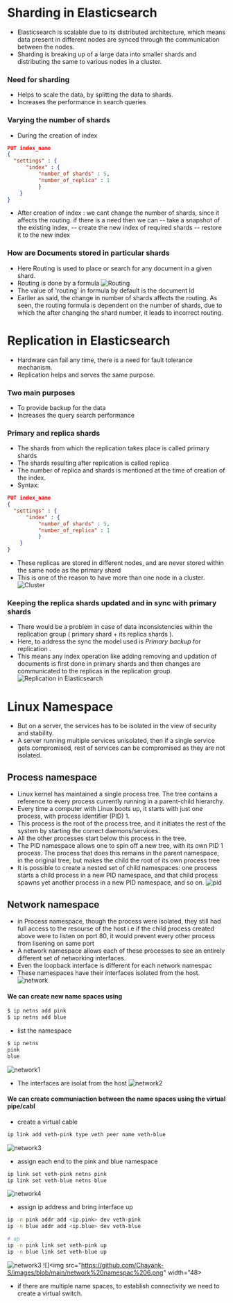 # Sharding in Elasticsearch 
- Elasticsearch is scalable due to its distributed architecture, which means data present in different nodes are synced through the communication between the nodes. 
- Sharding is breaking up of a large data into smaller shards and distributing the same to various nodes in a cluster.
### Need for sharding 
- Helps to  scale the data, by splitting the data to shards.
- Increases the performance in search queries
### Varying the number of shards
- During the creation of index   
```json
PUT index_name
{
  "settings" : {
	  "index" : {
		  "number_of shards" : 5,
		  "number_of_replica" : 1
		  }
	}
}
```
- After creation of index : we cant change the number of shards, since it affects the routing. if there is a need then we can 
-- take a snapshot of the existing index, 
-- create the new index of required shards
-- restore it to the new index

### How are Documents stored in particular shards
- Here Routing is used to place or search for any document in a given shard.
- Routing is done by a formula
![Routing]( https://codingexplained.com/wp-content/uploads/Routing-1024x863.png )
- The value of 'routing' in formula by default is the document Id
- Earlier as said, the change in number of shards affects the routing. As seen, the routing formula is dependent on the number of shards, due to which the after changing the shard number, it leads to incorrect routing.            
# Replication in Elasticsearch

- Hardware can fail any time, there is a need for fault tolerance mechanism.
-  Replication helps and serves the same purpose. 

### Two main purposes
- To provide backup for the data
- Increases the query search performance 
### Primary and replica shards
- The shards from which the replication takes place is called primary shards
- The shards resulting after replication is called replica
- The number of replica and shards is mentioned at the time of creation of the index.
- Syntax:
```json
PUT index_name
{
  "settings" : {
	  "index" : {
		  "number_of shards" : 5,
		  "number_of_replica" : 1
		  }
	}
}
```
   - These replicas are stored in different nodes, and are never stored within the same node as the primary shard
   - This is one of the reason  to have more than one node in a cluster. 
![Cluster]( https://www.elastic.co/guide/en/elasticsearch/guide/master/images/elas_0401.png )
   ### Keeping the replica shards updated and in sync with primary shards
   - There would be a problem in case of data inconsistencies within the replication group ( primary shard + its replica shards  ).
   - Here, to address the sync the model used is *Primary backup* for replication .
   - This means any index operation like adding removing and updation of documents is first done in primary shards and then changes are communicated to the replicas in the replication group.
   ![ Replication in Elasticsearch ]( https://codingexplained.com/wp-content/uploads/7-1024x732.png)
   
   # Linux Namespace
   - But on a server, the services has to be isolated in the view of security and stability.
   - A server running multiple services unisolated, then if a single service gets compromised, rest of services can be compromised as they are not isolated.
   ## Process namespace
   - Linux kernel has maintained a single process tree. The tree contains a reference to every process currently running in a parent-child hierarchy.
   - Every time a computer with Linux boots up, it starts with just one process, with process identifier (PID) 1. 
   - This process is the root of the process tree, and it initiates the rest of the system by starting the correct daemons/services. 
   - All the other processes start below this process in the tree. 
   - The PID namespace allows one to spin off a new tree, with its own PID 1 process. The process that does this remains in the parent namespace, in the original tree, but makes the child the root of its own process tree
   - It is possible to create a nested set of child namespaces: one process starts a child process in a new PID namespace, and that child process spawns yet another process in a new PID namespace, and so on.
   ![pid](https://uploads.toptal.io/blog/image/674/toptal-blog-image-1416487554032.png)
   ## Network namespace
   - in Process namespace, though the process were isolated, they still had full access to the resourse of the host i.e if the child process created above were to listen on port 80, it would prevent every other process from lisening on same port
   - A network namespace allows each of these processes to see an entirely different set of networking interfaces. 
   - Even the loopback interface is different for each network namespac
   - These namespaces have their interfaces isolated from the host.
   ![network](https://github.com/Chayank-S/images/blob/main/network%20namespace1.png)
   #### We can create new name spaces using 
   ```bash
   $ ip netns add pink
   $ ip netns add blue
   ```
   - list the namespace
   ```bash
   $ ip netns
   pink
   blue
   ```
   ![network1](https://github.com/Chayank-S/images/blob/main/network%20namespac%202.png)
   - The interfaces are isolat from the host
   ![network2](https://github.com/Chayank-S/images/blob/main/network%20namespac3.png)
   #### We can create communiaction between the name spaces using the virtual pipe/cabl
   - create a virtual cable
   ```bash
   ip link add veth-pink type veth peer name veth-blue
   ```
   ![network3](https://github.com/Chayank-S/images/blob/main/network%20namespac%204.png)
   - assign each end to the pink and blue namespace
   ```bash
   ip link set veth-pink netns pink
   ip link set veth-blue netns blue
   ```
   ![network4](https://github.com/Chayank-S/images/blob/main/network%20namespac%205.png)
   - assign ip address and bring interface up
   ```bash
   ip -n pink addr add <ip.pink> dev veth-pink
   ip -n blue addr add <ip.blue> dev veth-blue
   
   # up
   ip -n pink link set veth-pink up
   ip -n blue link set veth-blue up
   ```
   ![network3](https://github.com/Chayank-S/images/blob/main/network%20namespac%206.png)
   ![]<img src="https://github.com/Chayank-S/images/blob/main/network%20namespac%206.png" width="48>
   - if there are multiple name spaces, to establish connectivity we need to create a virtual switch.
